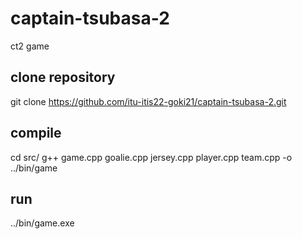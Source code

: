# captain-tsubasa-2
ct2 game

## clone repository
git clone https://github.com/itu-itis22-goki21/captain-tsubasa-2.git

## compile
cd src/
g++ game.cpp goalie.cpp jersey.cpp player.cpp team.cpp -o ../bin/game

## run

../bin/game.exe